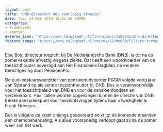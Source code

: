 ```yaml
---
layout: post
title: "DNB-directeur Bos voorlopig afwezig"
date: Tue, 14 May 2019 18:51:30 +0200
categories: 
- financieel 
- koersen 
externe_link: "https://www.telegraaf.nl/financieel/3587241/dnb-directeur-bos-voorlopig-afwezig"
feature_image: "https://www.telegraaf.nl/images/1200x630/filters:format(jpeg):quality(80)/cdn-kiosk-api.telegraaf.nl/85d1a98a-7668-11e9-9489-02c309bc01c1.jpg"
---
```


<p class="intro">Else Bos, directeur toezicht bij De Nederlandsche Bank (DNB), is tot na de zomervakantie afwezig wegens ziekte. Dat heeft een woordvoerder van de toezichthouder bevestigd aan Het Financieele Dagblad, na eerdere berichtgeving door PensioenPro.</p> <p>De oud-bestuursvoorzitter van pensioenuitvoerder PGGM volgde vorig jaar Jan Sijbrand op als eerste toezichthouder bij DNB. Bos is verantwoordelijk voor het toezichtbeleid van DNB en voor de pensioenfondsen en verzekeraars. Haar taken worden opgevangen binnen de directie van DNB. Eerste aanspreekpunt voor toezichtsvragen tijdens haar afwezigheid is Frank Elderson.</p><p>Bos is volgens de krant onlangs geopereerd en krijgt de komende maanden een chemobehandeling. Als alles voorspoedig verloopt gaat zij na de zomer weer aan het werk.</p>
